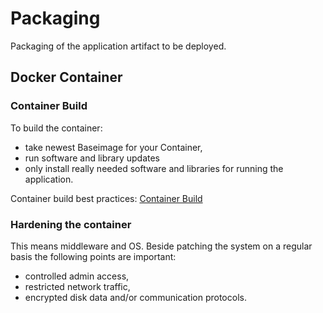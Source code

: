 # Packaging

Packaging of the application artifact to be deployed.

## Docker Container

### Container Build

To build the container:

* take newest Baseimage for your Container,
* run software and library updates
* only install really needed software and libraries for running the application.

Container build best practices: [Container Build](../../best-practices.md#container-build)

### Hardening the container

This means middleware and OS. Beside patching the system on a regular basis the following points are important:

* controlled admin access,
* restricted network traffic,
* encrypted disk data and/or communication protocols.
